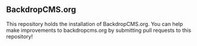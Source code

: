 BackdropCMS.org
---------------

This repository holds the installation of BackdropCMS.org. You can help make improvements to backdropcms.org by submitting pull requests to this repository!


